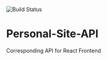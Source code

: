 ![Build Status](https://circleci.com/gh/kphan95/Personal-Site-API/tree/master.png?style=shield&circle-token=658deedd9759aacd1d805b57cf41ad2b259c574d)

# Personal-Site-API
Corresponding API for React Frontend
